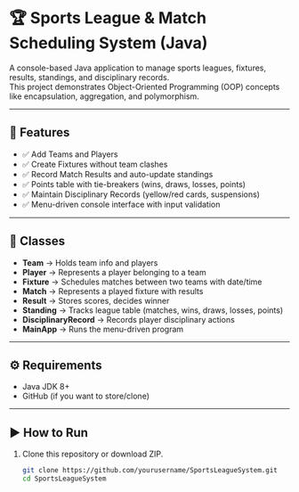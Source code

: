 # 🏆 Sports League & Match Scheduling System (Java)

A console-based Java application to manage sports leagues, fixtures, results, standings, and disciplinary records.  
This project demonstrates Object-Oriented Programming (OOP) concepts like encapsulation, aggregation, and polymorphism.

---

## 🚀 Features
- ✅ Add Teams and Players
- ✅ Create Fixtures without team clashes
- ✅ Record Match Results and auto-update standings
- ✅ Points table with tie-breakers (wins, draws, losses, points)
- ✅ Maintain Disciplinary Records (yellow/red cards, suspensions)
- ✅ Menu-driven console interface with input validation

---

## 📂 Classes
- **Team** → Holds team info and players  
- **Player** → Represents a player belonging to a team  
- **Fixture** → Schedules matches between two teams with date/time  
- **Match** → Represents a played fixture with results  
- **Result** → Stores scores, decides winner  
- **Standing** → Tracks league table (matches, wins, draws, losses, points)  
- **DisciplinaryRecord** → Records player disciplinary actions  
- **MainApp** → Runs the menu-driven program  

---

## ⚙️ Requirements
- Java JDK 8+  
- GitHub (if you want to store/clone)  

---

## ▶️ How to Run
1. Clone this repository or download ZIP.
   ```bash
   git clone https://github.com/yourusername/SportsLeagueSystem.git
   cd SportsLeagueSystem
